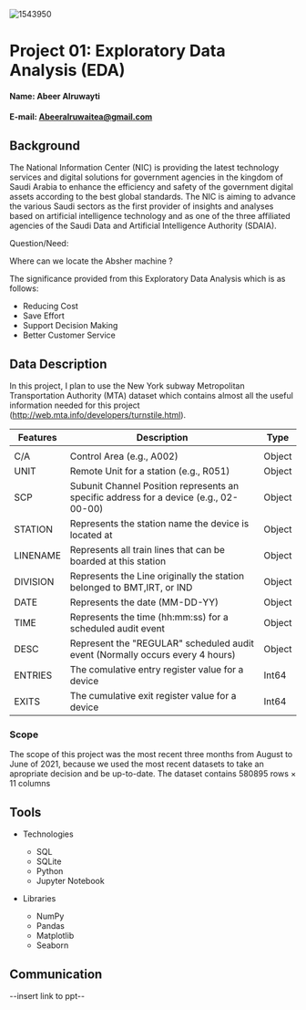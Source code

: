 ![1543950](https://user-images.githubusercontent.com/79164554/131896579-3eebb7d8-3036-41a4-b872-c7842f9a7fbf.jpeg)


# Project 01: Exploratory Data Analysis (EDA)

#### Name: Abeer Alruwayti
#### E-mail: Abeeralruwaitea@gmail.com

## Background

The National Information Center (NIC) is providing the latest technology services and digital solutions for government agencies in the kingdom of Saudi Arabia to enhance the efficiency and safety of the government digital assets according to the best global standards. The NIC is aiming to advance the various Saudi sectors as the first provider of insights and analyses based on artificial intelligence technology and as one of the three affiliated agencies of the Saudi Data and Artificial Intelligence Authority (SDAIA).

Question/Need:

Where can we locate the Absher machine ?


The significance provided from this Exploratory Data Analysis which is as follows:
* Reducing Cost
* Save Effort
* Support Decision Making
* Better Customer Service

## Data Description

In this project, I plan to use the New York subway Metropolitan Transportation Authority (MTA) dataset which contains almost all the useful information needed for this project (http://web.mta.info/developers/turnstile.html).


 |Features|Description                                                                         |  Type |
 |-------|--------------------------------------------------------------------------------------|--- |
 |                                                                                                    |
 | C/A |Control Area (e.g., A002)                                                             | Object |
 | UNIT | Remote Unit for a station (e.g., R051)                                               | Object |
 | SCP | Subunit Channel Position represents an specific address for a device (e.g., 02-00-00) | Object | 
 | STATION | Represents the station name the device is located at                              | Object |
 | LINENAME | Represents all train lines that can be boarded at this station                   | Object |
 | DIVISION | Represents the Line originally the station belonged to BMT,IRT, or IND           | Object |
 | DATE | Represents the date (MM-DD-YY)                                                       | Object |
 | TIME | Represents the time (hh:mm:ss) for a scheduled audit event                           | Object |
 | DESC | Represent the "REGULAR" scheduled audit event (Normally occurs every 4 hours)        | Object |
 | ENTRIES | The comulative entry register value for a device                                  | Int64  |
 | EXITS | The cumulative exit register value for a device                                     | Int64  |




  ### Scope
  
 The scope of this project was the most recent three months from August to June of 2021, because we used the most recent datasets to take an apropriate decision and be up-to-date.
  The dataset contains 580895 rows × 11 columns
 

## Tools

* Technologies
  * SQL 
  * SQLite
  * Python
  * Jupyter Notebook
  
* Libraries
  * NumPy
  * Pandas
  * Matplotlib
  * Seaborn
  

## Communication
--insert link to ppt--
